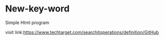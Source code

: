# New-key-word
Simple Html program 

visit link:https://www.techtarget.com/searchitoperations/definition/GitHub
